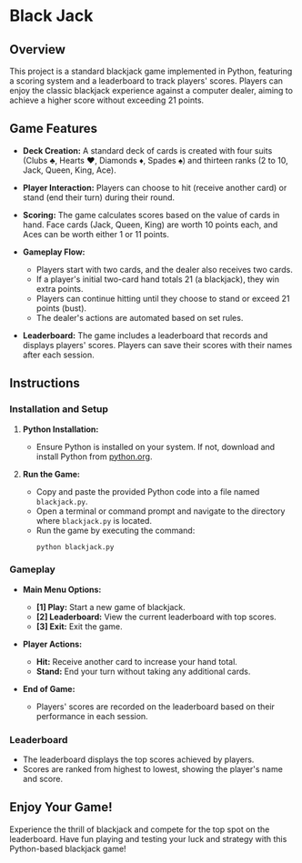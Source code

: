 # Black Jack

## Overview

This project is a standard blackjack game implemented in Python, featuring a scoring system and a leaderboard to track players' scores. Players can enjoy the classic blackjack experience against a computer dealer, aiming to achieve a higher score without exceeding 21 points.

## Game Features

- **Deck Creation:** A standard deck of cards is created with four suits (Clubs ♣, Hearts ❤, Diamonds ♦, Spades ♠) and thirteen ranks (2 to 10, Jack, Queen, King, Ace).
  
- **Player Interaction:** Players can choose to hit (receive another card) or stand (end their turn) during their round.

- **Scoring:** The game calculates scores based on the value of cards in hand. Face cards (Jack, Queen, King) are worth 10 points each, and Aces can be worth either 1 or 11 points.

- **Gameplay Flow:** 
  - Players start with two cards, and the dealer also receives two cards.
  - If a player's initial two-card hand totals 21 (a blackjack), they win extra points.
  - Players can continue hitting until they choose to stand or exceed 21 points (bust).
  - The dealer's actions are automated based on set rules.

- **Leaderboard:** The game includes a leaderboard that records and displays players' scores. Players can save their scores with their names after each session.

## Instructions

### Installation and Setup

1. **Python Installation:**
   - Ensure Python is installed on your system. If not, download and install Python from [python.org](https://www.python.org).

2. **Run the Game:**
   - Copy and paste the provided Python code into a file named `blackjack.py`.
   - Open a terminal or command prompt and navigate to the directory where `blackjack.py` is located.
   - Run the game by executing the command:
     ```
     python blackjack.py
     ```

### Gameplay

- **Main Menu Options:**
  - **[1] Play:** Start a new game of blackjack.
  - **[2] Leaderboard:** View the current leaderboard with top scores.
  - **[3] Exit:** Exit the game.

- **Player Actions:**
  - **Hit:** Receive another card to increase your hand total.
  - **Stand:** End your turn without taking any additional cards.

- **End of Game:**
  - Players' scores are recorded on the leaderboard based on their performance in each session.

### Leaderboard

- The leaderboard displays the top scores achieved by players.
- Scores are ranked from highest to lowest, showing the player's name and score.

## Enjoy Your Game!

Experience the thrill of blackjack and compete for the top spot on the leaderboard. Have fun playing and testing your luck and strategy with this Python-based blackjack game!
